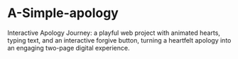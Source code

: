 # A-Simple-apology
Interactive Apology Journey: a playful web project with animated hearts, typing text, and an interactive forgive button, turning a heartfelt apology into an engaging two-page digital experience.
